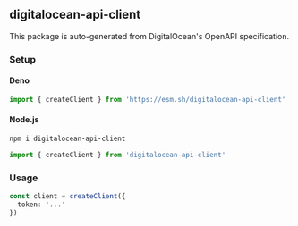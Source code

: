 ## digitalocean-api-client

This package is auto-generated from DigitalOcean's OpenAPI specification.

### Setup

#### Deno

```ts
import { createClient } from 'https://esm.sh/digitalocean-api-client'
```

#### Node.js

```bash
npm i digitalocean-api-client
```

```ts
import { createClient } from 'digitalocean-api-client'
```

### Usage

```ts
const client = createClient({
  token: '...'
})
```
